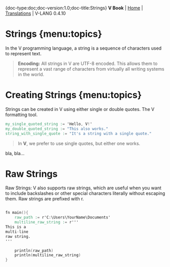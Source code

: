 
{doc-type:doc;doc-version:1.0;doc-title:Strings}
**V Book** | [Home](./index.md) | [Translations](./book_versions.md) | V-LANG 0.4.10<BR>

# Strings  {menu:topics}

In the V programming language, a string is a sequence of characters used to represent text.

> **Encoding:** All strings in V are UTF-8 encoded. This allows them to represent a vast range of characters from virtually all writing systems in the world.

# Creating Strings {menu:topics}

Strings can be created in V using either single or double quotes. The V formatting tool.

```v
my_single_quoted_string := 'Hello, V!'
my_double_quoted_string := "This also works."
string_with_single_quote := "It's a string with a single quote."
```

> In **V**, we prefer to use single quotes, but either one works.

bla, bla...



# Raw Strings

Raw Strings: V also supports raw strings, which are useful when you want to include backslashes or other special characters literally without escaping them. Raw strings are prefixed with r.

```v

fn main(){
	raw_path := r'C:\Users\YourName\Documents'
	multiline_raw_string := r'''
This is a
multi-line
raw string.
'''

	println(raw_path)
	println(multiline_raw_string)
}
```